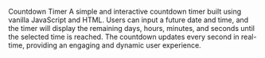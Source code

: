 Countdown Timer
A simple and interactive countdown timer built using vanilla JavaScript and HTML. Users can input a future date and time, and the timer will display the remaining days, hours, minutes, and seconds until the selected time is reached. The countdown updates every second in real-time, providing an engaging and dynamic user experience.
